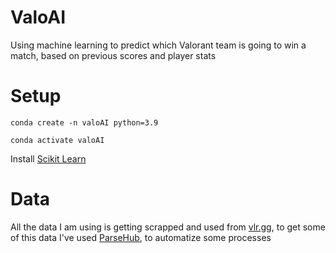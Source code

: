# ValoAI
Using machine learning to predict which Valorant team is going to win a match, based on previous scores and player stats

# Setup

```
conda create -n valoAI python=3.9
```


```
conda activate valoAI
```

Install [Scikit Learn](https://scikit-learn.org/stable/install.html)

# Data
All the data I am using is getting scrapped and used from [vlr.gg](vlr.gg), to get some of this data I've used [ParseHub](https://www.parsehub.com/), to automatize some processes
